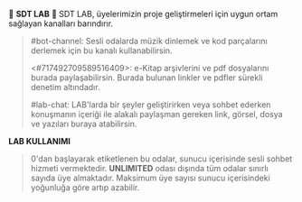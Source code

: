 :microscope: **SDT LAB** :microscope:
SDT LAB, üyelerimizin proje geliştirmeleri için uygun ortam sağlayan kanalları barındırır.

> #bot-channel: Sesli odalarda müzik dinlemek ve kod parçalarını derlemek için bu kanalı kullanabilirsin.
> 
> <#717492709589516409>: e-Kitap arşivlerini ve pdf dosyalarını burada paylaşabilirsin. Burada bulunan linkler ve pdfler sürekli denetim altındadır.
> 
> #lab-chat: LAB'larda bir şeyler geliştirirken veya sohbet ederken konuşmanın içeriği ile alakalı paylaşman gereken link, görsel, dosya ve yazıları buraya atabilirsin.

**LAB KULLANIMI**
> 0'dan başlayarak etiketlenen bu odalar, sunucu içerisinde sesli sohbet hizmeti vermektedir. **UNLIMITED** odası dışında tüm odalar sınırlı sayıda üye almaktadır. Maksimum üye sayısı sunucu içerisindeki yoğunluğa göre artıp azabilir.